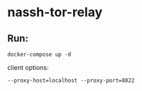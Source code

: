 # nassh-tor-relay

## Run:
```
docker-compose up -d
```

client options:
```
--proxy-host=localhost --proxy-port=8022
```
